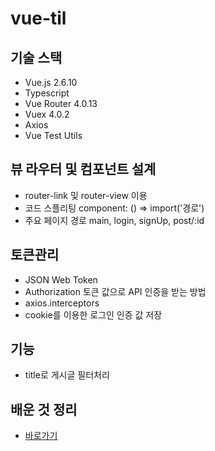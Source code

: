 # vue-til

## 기술 스택
- Vue.js 2.6.10
- Typescript
- Vue Router 4.0.13
- Vuex 4.0.2
- Axios
- Vue Test Utils
 
## 뷰 라우터 및 컴포넌트 설계
- router-link 및 router-view 이용
- 코드 스플리팅 component: () => import('경로')
- 주요 페이지 경로 main, login, signUp, post/:id

## 토큰관리
- JSON Web Token
- Authorization 토큰 값으로 API 인증을 받는 방법
- axios.interceptors
- cookie를 이용한 로그인 인증 값 저장

## 기능
- title로 게시글 필터처리

## 배운 것 정리
- [바로가기](https://taenam.notion.site/vue-til-blog-de08ddb8e61b41849c53d9a2946fb58a)
